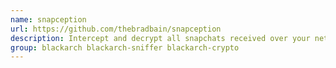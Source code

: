```yaml
---
name: snapception
url: https://github.com/thebradbain/snapception
description: Intercept and decrypt all snapchats received over your network.
group: blackarch blackarch-sniffer blackarch-crypto
---
```


